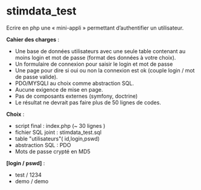 # stimdata_test

Ecrire en php une « mini-appli » permettant d’authentifier un utilisateur.

**Cahier des charges**   :

- Une base de données utilisateurs avec une seule table contenant au moins login et mot de passe (format des données à votre choix).
- Un formulaire de connexion pour saisir le login et mot de passe
- Une page pour dire si oui ou non la connexion est ok  (couple login / mot de passe valide).
- PDO/MYSQLI au choix comme abstraction SQL.
- Aucune exigence de mise en page.
- Pas de composants externes (symfony, doctrine)
- Le résultat ne devrait pas faire plus de 50 lignes de codes.

**Choix** :

- script final : index.php (~ 30 lignes )
- fichier SQL joint : stimdata_test.sql
- table "utilisateurs"( id,login,pswd)
- abstraction SQL : PDO
- Mots de passe crypté en MD5

**[login / pswd]** :

- test / 1234
- demo / demo